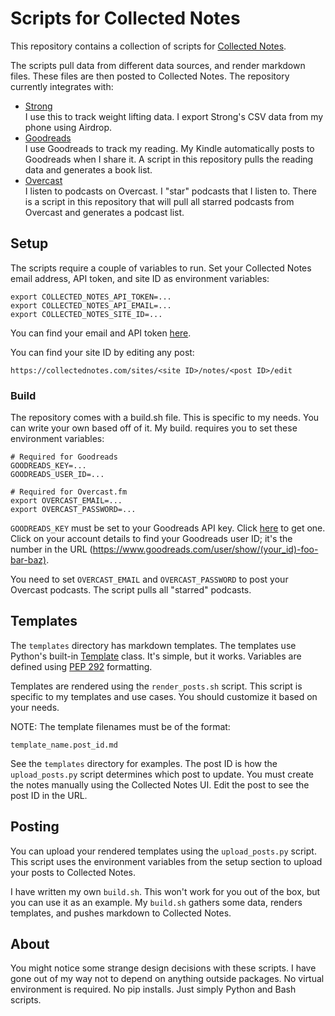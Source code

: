 # Scripts for Collected Notes

This repository contains a collection of scripts for [Collected Notes](http://collectednotes.com/).

The scripts pull data from different data sources, and render markdown files. These files are then posted to Collected Notes. The repository currently integrates with:

* [Strong](https://www.strong.app)  
  I use this to track weight lifting data. I export Strong's CSV data from my phone using Airdrop.
* [Goodreads](https://www.goodreads.com)  
  I use Goodreads to track my reading. My Kindle automatically posts to Goodreads when I share it. A script in this repository pulls the reading data and generates a book list.
* [Overcast](http://overcast.fm)  
  I listen to podcasts on Overcast. I "star" podcasts that I listen to. There is a script in this repository that will pull all starred podcasts from Overcast and generates a podcast list.

## Setup

The scripts require a couple of variables to run. Set your Collected Notes email address, API token, and site ID as environment variables:

```
export COLLECTED_NOTES_API_TOKEN=...
export COLLECTED_NOTES_API_EMAIL=...
export COLLECTED_NOTES_SITE_ID=...
```

You can find your email and API token [here](https://collectednotes.com/accounts/me/token).

You can find your site ID by editing any post:

```
https://collectednotes.com/sites/<site ID>/notes/<post ID>/edit
```

### Build

The repository comes with a build.sh file. This is specific to my needs. You can write your own based off of it. My build. requires you to set these environment variables:

```
# Required for Goodreads
GOODREADS_KEY=...
GOODREADS_USER_ID=...

# Required for Overcast.fm
export OVERCAST_EMAIL=...
export OVERCAST_PASSWORD=...
```

`GOODREADS_KEY` must be set to your Goodreads API key. Click [here](https://www.goodreads.com/api/keys) to get one. Click on your account details to find your Goodreads user ID; it's the number in the URL (https://www.goodreads.com/user/show/(your_id)-foo-bar-baz).

You need to set `OVERCAST_EMAIL` and `OVERCAST_PASSWORD` to post your Overcast podcasts. The script pulls all "starred" podcasts.

## Templates

The `templates` directory has markdown templates. The templates use Python's built-in [Template](https://docs.python.org/2/library/string.html#template-strings) class. It's simple, but it works. Variables are defined using [PEP 292](https://www.python.org/dev/peps/pep-0292) formatting.

Templates are rendered using the `render_posts.sh` script. This script is specific to my templates and use cases. You should customize it based on your needs.

NOTE: The template filenames must be of the format:

```
template_name.post_id.md
```

See the `templates` directory for examples. The post ID is how the `upload_posts.py` script determines which post to update. You must create the notes manually using the Collected Notes UI. Edit the post to see the post ID in the URL.

## Posting

You can upload your rendered templates using the `upload_posts.py` script. This script uses the environment variables from the setup section to upload your posts to Collected Notes.

I have written my own `build.sh`. This won't work for you out of the box, but you can use it as an example. My `build.sh` gathers some data, renders templates, and pushes markdown to Collected Notes.

## About

You might notice some strange design decisions with these scripts. I have gone out of my way not to depend on anything outside packages. No virtual environment is required. No pip installs. Just simply Python and Bash scripts.
